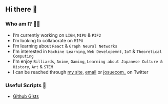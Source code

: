 ## Hi there 👋

### Who am I? 🕵️‍♂️
- I’m currently working on ``LIGN``, ``MIPU`` & ``PIF2``
- I’m looking to collaborate on ``MIPU``
- I’m learning about ``React`` & ``Graph Neural Networks``
- I'm interested in ``Machine Learning``, ``Web Developemnt``, ``IoT`` & ``Theoretical Computing``
- I'm enjoy ``Billiards``, ``Anime``, ``Gaming``, ``Learning about Japanese Culture & History``, ``Art`` & ``STEM``
- I can be reached through [my site](https://josuenrivera.site), [email](josue.n.rivera@outlook.com) or [josuecom_](https://twitter.com/josuecom_) on Twitter

### Useful Scripts 📄 
- [Github Gists](https://gist.github.com/JosueCom)
